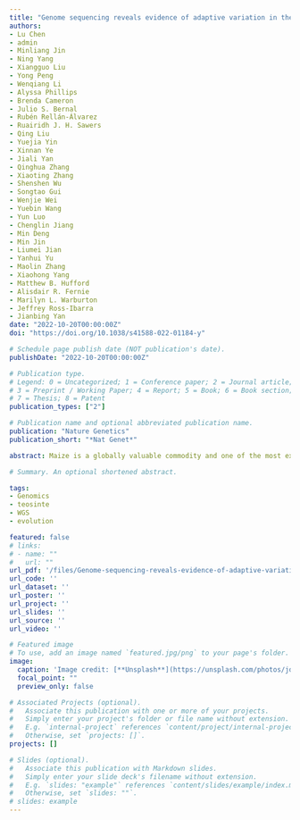```yaml
---
title: "Genome sequencing reveals evidence of adaptive variation in the genus Zea"
authors:
- Lu Chen
- admin
- Minliang Jin
- Ning Yang
- Xiangguo Liu
- Yong Peng
- Wenqiang Li
- Alyssa Phillips
- Brenda Cameron
- Julio S. Bernal
- Rubén Rellán-Álvarez
- Ruairidh J. H. Sawers
- Qing Liu
- Yuejia Yin
- Xinnan Ye
- Jiali Yan
- Qinghua Zhang
- Xiaoting Zhang
- Shenshen Wu
- Songtao Gui
- Wenjie Wei
- Yuebin Wang
- Yun Luo
- Chenglin Jiang
- Min Deng
- Min Jin
- Liumei Jian
- Yanhui Yu
- Maolin Zhang
- Xiaohong Yang
- Matthew B. Hufford
- Alisdair R. Fernie
- Marilyn L. Warburton
- Jeffrey Ross-Ibarra
- Jianbing Yan
date: "2022-10-20T00:00:00Z"
doi: "https://doi.org/10.1038/s41588-022-01184-y"

# Schedule page publish date (NOT publication's date).
publishDate: "2022-10-20T00:00:00Z"

# Publication type.
# Legend: 0 = Uncategorized; 1 = Conference paper; 2 = Journal article;
# 3 = Preprint / Working Paper; 4 = Report; 5 = Book; 6 = Book section;
# 7 = Thesis; 8 = Patent
publication_types: ["2"]

# Publication name and optional abbreviated publication name.
publication: "Nature Genetics"
publication_short: "*Nat Genet*"

abstract: Maize is a globally valuable commodity and one of the most extensively studied genetic model organisms. However, we know surprisingly little about the extent and potential utility of the genetic variation found in wild relatives of maize. Here, we characterize a high-density genomic variation map from 744 genomes encompassing maize and all wild taxa of the genus Zea, identifying over 70 million single-nucleotide polymorphisms. The variation map reveals evidence of selection within taxa displaying novel adaptations. We focus on adaptive alleles in highland teosinte and temperate maize, highlighting the key role of flowering-time-related pathways in their adaptation. To show the utility of variants in these data, we generate mutant alleles for two flowering-time candidate genes. This work provides an extensive sampling of the genetic diversity of Zea, resolving questions on evolution and identifying adaptive variants for direct use in modern breeding.

# Summary. An optional shortened abstract.

tags:
- Genomics
- teosinte
- WGS
- evolution

featured: false 
# links:
# - name: ""
#   url: ""
url_pdf: '/files/Genome-sequencing-reveals-evidence-of-adaptive-variation-in-the-genus-Zea.pdf'
url_code: ''
url_dataset: ''
url_poster: ''
url_project: ''
url_slides: ''
url_source: ''
url_video: ''

# Featured image
# To use, add an image named `featured.jpg/png` to your page's folder. 
image:
  caption: 'Image credit: [**Unsplash**](https://unsplash.com/photos/jdD8gXaTZsc)'
  focal_point: ""
  preview_only: false

# Associated Projects (optional).
#   Associate this publication with one or more of your projects.
#   Simply enter your project's folder or file name without extension.
#   E.g. `internal-project` references `content/project/internal-project/index.md`.
#   Otherwise, set `projects: []`.
projects: []

# Slides (optional).
#   Associate this publication with Markdown slides.
#   Simply enter your slide deck's filename without extension.
#   E.g. `slides: "example"` references `content/slides/example/index.md`.
#   Otherwise, set `slides: ""`.
# slides: example
---
```


